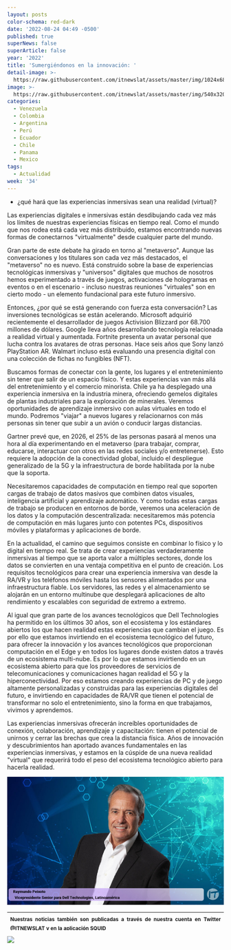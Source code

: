 ```yaml
---
layout: posts
color-schema: red-dark
date: '2022-08-24 04:49 -0500'
published: true
superNews: false
superArticle: false
year: '2022'
title: 'Sumergiéndonos en la innovación: '
detail-image: >-
  https://raw.githubusercontent.com/itnewslat/assets/master/img/1024x680/Raymundo-Peixoto-g.jpg
image: >-
  https://raw.githubusercontent.com/itnewslat/assets/master/img/540x320/Raymundo-Peixoto-p.jpg
categories:
  - Venezuela
  - Colombia
  - Argentina
  - Perú
  - Ecuador
  - Chile
  - Panama
  - Mexico
tags:
  - Actualidad
week: '34'
---
```

- ¿qué hará que las experiencias inmersivas sean una realidad (virtual)?

Las experiencias digitales e inmersivas están desdibujando cada vez más los límites de nuestras experiencias físicas en tiempo real. Como el mundo que nos rodea está cada vez más distribuido, estamos encontrando nuevas formas de conectarnos "virtualmente" desde cualquier parte del mundo.

Gran parte de este debate ha girado en torno al "metaverso". Aunque las conversaciones y los titulares son cada vez más destacados, el "metaverso" no es nuevo. Está construido sobre la base de experiencias tecnológicas inmersivas y "universos" digitales que muchos de nosotros hemos experimentado a través de juegos, activaciones de hologramas en eventos o en el escenario - incluso nuestras reuniones "virtuales" son en cierto modo - un elemento fundacional para este futuro inmersivo.

Entonces, ¿por qué se está generando con fuerza esta conversación? Las inversiones tecnológicas se están acelerando. Microsoft adquirió recientemente el desarrollador de juegos Activision Blizzard por 68.700 millones de dólares. Google lleva años desarrollando tecnología relacionada a realidad virtual y aumentada. Fortnite presenta un avatar personal que lucha contra los avatares de otras personas. Hace seis años que Sony lanzó PlayStation AR. Walmart incluso está evaluando una presencia digital con una colección de fichas no fungibles (NFT).

Buscamos formas de conectar con la gente, los lugares y el entretenimiento sin tener que salir de un espacio físico. Y estas experiencias van más allá del entretenimiento y el comercio minorista. Chile ya ha desplegado una experiencia inmersiva en la industria minera, ofreciendo gemelos digitales de plantas industriales para la exploración de minerales.
Veremos oportunidades de aprendizaje inmersivo con aulas virtuales en todo el mundo. Podremos "viajar" a nuevos lugares y relacionarnos con más personas sin tener que subir a un avión o conducir largas distancias.

Gartner prevé que, en 2026, el 25% de las personas pasará al menos una hora al día experimentando en el metaverso (para trabajar, comprar, educarse, interactuar con otros en las redes sociales y/o entretenerse). Esto requiere la adopción de la conectividad global, incluido el despliegue generalizado de la 5G y la infraestructura de borde habilitada por la nube que la soporta.

Necesitaremos capacidades de computación en tiempo real que soporten cargas de trabajo de datos masivos que combinen datos visuales, inteligencia artificial y aprendizaje automático. Y como todas estas cargas de trabajo se producen en entornos de borde, veremos una aceleración de los datos y la computación descentralizada: necesitaremos más potencia de computación en más lugares junto con potentes PCs, dispositivos móviles y plataformas y aplicaciones de borde.

En la actualidad, el camino que seguimos consiste en combinar lo físico y lo digital en tiempo real. Se trata de crear experiencias verdaderamente inmersivas al tiempo que se aporta valor a múltiples sectores, donde los datos se convierten en una ventaja competitiva en el punto de creación. Los requisitos tecnológicos para crear una experiencia inmersiva van desde la RA/VR y los teléfonos móviles hasta los sensores alimentados por una infraestructura fiable. Los servidores, las redes y el almacenamiento se alojarán en un entorno multinube que desplegará aplicaciones de alto rendimiento y escalables con seguridad de extremo a extremo.

Al igual que gran parte de los avances tecnológicos que Dell Technologies ha permitido en los últimos 30 años, son el ecosistema y los estándares abiertos los que hacen realidad estas experiencias que cambian el juego. Es por ello que estamos invirtiendo en el ecosistema tecnológico del futuro, para ofrecer la innovación y los avances tecnológicos que proporcionan computación en el Edge y en todos los lugares donde existen datos a través de un ecosistema multi-nube. Es por lo que estamos invirtiendo en un ecosistema abierto para que los proveedores de servicios de telecomunicaciones y comunicaciones hagan realidad el 5G y la hiperconectividad. Por eso estamos creando experiencias de PC y de juego altamente personalizadas y construidas para las experiencias digitales del futuro, e invirtiendo en capacidades de RA/VR que tienen el potencial de transformar no solo el entretenimiento, sino la forma en que trabajamos, vivimos y aprendemos.  

Las experiencias inmersivas ofrecerán increíbles oportunidades de conexión, colaboración, aprendizaje y capacitación: tienen el potencial de unirnos y cerrar las brechas que crea la distancia física. Años de innovación y descubrimientos han aportado avances fundamentales en las experiencias inmersivas, y estamos en la cúspide de una nueva realidad "virtual" que requerirá todo el peso del ecosistema tecnológico abierto para hacerla realidad.

![](https://raw.githubusercontent.com/itnewslat/assets/master/img/540x320/Raymundo-Peixoto-p.jpg)

<table style="height: 42px;" width="569">
<tbody>
<tr>
<td style="text-align: justify;"><sub><strong>Nuestras noticias también son publicadas a través de nuestra cuenta en Twitter <a href="https://twitter.com/itnewslat?lang=es">@ITNEWSLAT</a> y en la aplicación <a href="https://squidapp.co/en/">SQUID</a></strong></sub></td>
</tr>
</tbody>
</table>

<img src="https://tracker.metricool.com/c3po.jpg?hash=56f88a41e39ab42c063cc51676587a04"/>